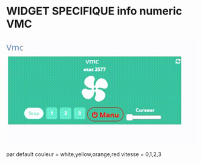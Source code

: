 # WIDGET SPECIFIQUE info numeric VMC

<img src="Doc/VMC.gif"/>

par default
couleur = white,yellow,orange,red
vitesse = 0,1,2,3

